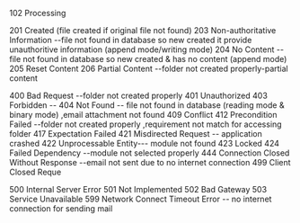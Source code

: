
102 Processing

201 Created (file created if original file not found)
203 Non-authoritative Information --file not found in database so new created it provide unauthoritive information (append mode/writing mode) 
204 No Content --file not found in database so new created  & has no content (append mode)
205 Reset Content
206 Partial Content --folder not created properly-partial content

400 Bad Request --folder not created properly
401 Unauthorized
403 Forbidden -- 
404 Not Found -- file not found in database (reading mode & binary mode) ,email attachment not found
409 Conflict
412 Precondition Failed --folder not created properly ,requirement not match for accessing folder
417 Expectation Failed
421 Misdirected Request -- application crashed
422 Unprocessable Entity--- module not found 
423 Locked
424 Failed Dependency --module not selected properly
444 Connection Closed Without Response --email not sent due to no internet connection
499 Client Closed Reque


500 Internal Server Error
501 Not Implemented
502 Bad Gateway
503 Service Unavailable
599 Network Connect Timeout Error -- no internet connection for sending mail